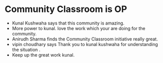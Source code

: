 # Community Classroom is OP

- Kunal Kushwaha says that this community is amazing.
- More power to kunal. love the work which your are doing for the community.
- Anirudh Sharma finds the Community Classroom initiative really great.
- vipin choudhary says Thank you to kunal kushwaha for understanding the situation .
- Keep up the great work kunal. 
